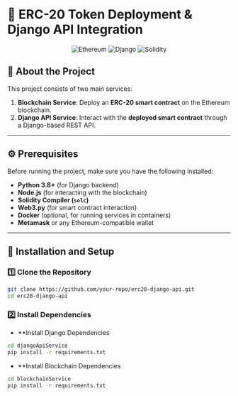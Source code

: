 # 🚀 **ERC-20 Token Deployment & Django API Integration**

<p align="center">
  <img src="https://img.shields.io/badge/Blockchain-Ethereum-blue?style=for-the-badge&logo=ethereum" alt="Ethereum">
  <img src="https://img.shields.io/badge/Backend-Django-green?style=for-the-badge&logo=django" alt="Django">
  <img src="https://img.shields.io/badge/Smart_Contract-Solidity-black?style=for-the-badge&logo=solidity" alt="Solidity">
</p>

## 📌 **About the Project**
This project consists of two main services:
1. **Blockchain Service**: Deploy an **ERC-20 smart contract** on the Ethereum blockchain.
2. **Django API Service**: Interact with the **deployed smart contract** through a Django-based REST API.

---

## ⚙ **Prerequisites**
Before running the project, make sure you have the following installed:

- **Python 3.8+** (for Django backend)
- **Node.js** (for interacting with the blockchain)
- **Solidity Compiler (`solc`)**
- **Web3.py** (for smart contract interaction)
- **Docker** (optional, for running services in containers)
- **Metamask** or any Ethereum-compatible wallet

---

## 🚀 **Installation and Setup**
### 1️⃣ **Clone the Repository**
```bash
git clone https://github.com/your-repo/erc20-django-api.git
cd erc20-django-api
```

### 2️⃣ Install Dependencies
- **Install Django Dependencies

```bash
cd djangoApiService
pip install -r requirements.txt
```
- **Install Blockchain Dependencies

```bash
cd blockchainService
pip install -r requirements.txt
```